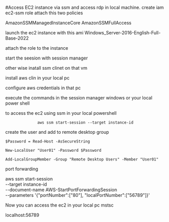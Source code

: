 #Access EC2 instance via ssm and access rdp in local machine.
create iam ec2-ssm role
attach this two policies

AmazonSSMManagedInstanceCore
AmazonSSMFullAccess


launch the ec2 instance with this ami
Windows_Server-2016-English-Full-Base-2022

attach the role  to the instance


start the seesion with session manager

other wise inatall ssm clinet on that vm

install aws clin in your local pc

configure aws credentials in that pc 

execute the commands in the session manager windows or your local power shell

to access the ec2 using ssm in your local powershell

                  aws ssm start-session --target instance-id

create the user and add to remote desktop group

    $Password = Read-Host -AsSecureString
	
	New-LocalUser "User01" -Password $Password
	
	Add-LocalGroupMember -Group "Remote Desktop Users" -Member "User01"

port forwarding

aws ssm start-session \
    --target instance-id \
    --document-name AWS-StartPortForwardingSession \
    --parameters '{"portNumber":["80"], "localPortNumber":["56789"]}'
	
	
Now you can access the ec2 in your local pc mstsc 

localhost:56789




